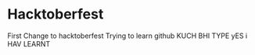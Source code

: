 # Hacktoberfest
First Change to hacktoberfest
Trying to learn github
KUCH BHI TYPE
yES i HAV LEARNT
